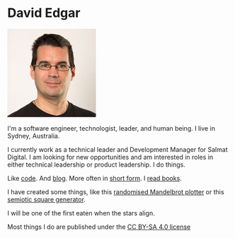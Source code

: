 # David Edgar
![Image of David Edgar trying to look cool and professional](./85805.jpg)

I'm a software engineer, technologist, leader, and human being.
I live in Sydney, Australia.

I currently work as a technical leader and Development Manager for Salmat Digital.
I am looking for new opportunities and am interested in roles in either technical leadership or product leadership.
I do things.

Like [code](https://github.com/gilmae). And [blog](https://blog.avocadia.net). More often in [short form](https://twitter.com/gilmae). I [read books](https://www.goodreads.com/user/show/1506188-david).

I have created some things, like this [randomised Mandelbrot plotter](https://twitter.com/randommandelbot) or this [semiotic square generator](https://twitter.com/semioticia).

I will be one of the first eaten when the stars align.

Most things I do are published under the [CC BY-SA 4.0 license](https://creativecommons.org/licenses/by-sa/4.0/)
